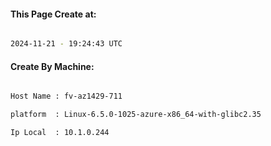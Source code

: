 
   
#### This Page Create at:

```bash

2024-11-21 - 19:24:43 UTC

```

#### Create By Machine:

```bash

Host Name : fv-az1429-711

platform  : Linux-6.5.0-1025-azure-x86_64-with-glibc2.35

Ip Local  : 10.1.0.244

```

